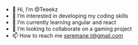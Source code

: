 - 👋 Hi, I’m @Teeekz
- 👀 I’m interested in developing my coding skills
- 🌱 I’m currently learning angular and react
- 💞️ I’m looking to collaborate on a gaming project
- 📫 How to reach me seremane.t@gmail.com


<!---
Teeekz/Teeekz is a ✨ special ✨ repository because its `README.md` (this file) appears on your GitHub profile.
You can click the Preview link to take a look at your changes.
--->

